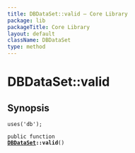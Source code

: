 ```yaml
---
title: DBDataSet::valid — Core Library
package: lib
packageTitle: Core Library
layout: default
className: DBDataSet
type: method
---
```


# DBDataSet::valid

## Synopsis

<code>uses('db');</code>

<code>public function <b><a href="DBDataSet">DBDataSet</a>::valid</b>()</code>

